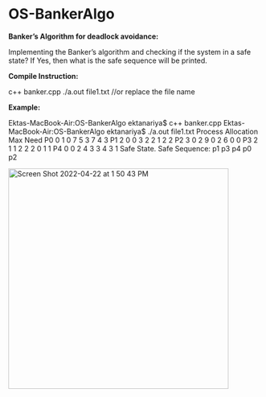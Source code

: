 # OS-BankerAlgo
**Banker’s Algorithm for deadlock avoidance:**

Implementing the Banker’s algorithm and checking if the system in a safe state? If Yes, then what is the safe sequence will be printed.

**Compile Instruction:**

c++ banker.cpp
./a.out file1.txt  //or replace the file name

**Example:**

Ektas-MacBook-Air:OS-BankerAlgo ektanariya$ c++ banker.cpp
Ektas-MacBook-Air:OS-BankerAlgo ektanariya$ ./a.out file1.txt
Process          Allocation      Max     Need
P0       0 1 0          7 5 3           7 4 3
P1       2 0 0          3 2 2           1 2 2
P2       3 0 2          9 0 2           6 0 0
P3       2 1 1          2 2 2           0 1 1
P4       0 0 2          4 3 3           4 3 1
Safe State. Safe Sequence: 
p1 p3 p4 p0 p2 

<img width="438" alt="Screen Shot 2022-04-22 at 1 50 43 PM" src="https://user-images.githubusercontent.com/60280129/164768222-b99c3427-2de9-460c-b849-3ce57f247dfe.png">
